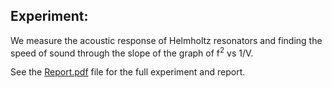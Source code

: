 ## Experiment:

We measure the acoustic response of Helmholtz resonators and finding the speed of sound through the slope
of the graph of f<sup>2</sup> vs 1/V.

See the [Report.pdf](Report.pdf) file for the full experiment and report.